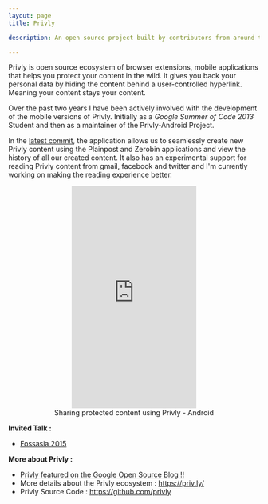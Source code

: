 ```yaml
---
layout: page
title: Privly

description: An open source project built by contributors from around the world, that helps you protect your content in the wild. It gives you more than privacy, it gives you security and enables you to protect your content from being exposed in the long run. 

---
```


Privly is open source ecosystem of browser extensions, mobile applications that helps you protect your content in the wild. It gives you back your personal data by hiding the content behind a user-controlled hyperlink. Meaning your content stays your content.

Over the past two years I have been actively involved with the development of the mobile versions of Privly. Initially as a _Google Summer of Code 2013_ Student and then as a maintainer of the Privly-Android Project.  

In the [latest commit](https://github.com/privly/privly-android/tree/21351ed05eba07ed433a8dd1a57cdbebae79aece), the application allows us to seamlessly create new Privly content using the Plainpost and Zerobin applications and view the history of all our created content. It also has an experimental support for reading Privly content from gmail, facebook and twitter and I'm currently working on making the reading experience better. 


<p align="center">
	<iframe src="https://player.vimeo.com/video/142352454?color=ff9933" width="250" height="445" frameborder="0" webkitallowfullscreen mozallowfullscreen allowfullscreen></iframe>
	<br>
	Sharing protected content using Privly - Android
</p>

<strong>Invited Talk : </strong>

* [Fossasia 2015](http://2015.fossasia.org/#speakers)

<strong>More about Privly : </strong>

* [Privly featured on the Google Open Source Blog !!](http://google-opensource.blogspot.sg/2014/12/google-summer-of-code-wrap-up-privly.html)
* More details about the Privly ecosystem :  <https://priv.ly/> 
* Privly Source Code : <https://github.com/privly>
